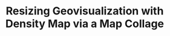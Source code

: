---
title: "Resizing Geovisualization with Density Map via a Map Collage"
authors:
  - "Junjie Chen"
  - "Changbo Wang"
  - "Chenhui Li*"
image: 2019_jov_mapcollage.jpg
venue: "Journal of Visualization, 2020, 23(1): 125-139 (SCI)"
paper: http://chenhui.li/documents/MapCollage_JOV_ChinaVis_2019.pdf
video: http://chenhui.li/documents/MapCollage_Demo_JOV_ChinaVis_2019.mp4
code: 
website: 
---